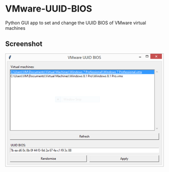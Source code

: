 # VMware-UUID-BIOS
Python GUI app to set and change the UUID BIOS of VMware virtual machines

## Screenshot
![VMware UUID BIOS](VMware%20UUID%20BIOS.png)
